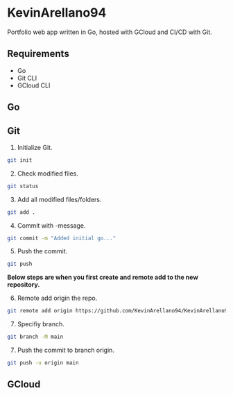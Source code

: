 # KevinArellano94
Portfolio web app written in Go, hosted with GCloud and CI/CD with Git.

## Requirements
- Go
- Git CLI
- GCloud CLI

## Go

## Git

1. Initialize Git.
```bash
git init
```

2. Check modified files.
```bash
git status
```

3. Add all modified files/folders.
```bash
git add .
```

4. Commit with -message.
```bash
git commit -m "Added initial go..."
```

5. Push the commit.
```bash
git push
```

****Below steps are when you first create and remote add to the new repository.****

6. Remote add origin the repo.
```bash
git remote add origin https://github.com/KevinArellano94/KevinArellano94-Go.git
```

7. Specifiy branch.
```bash
git branch -M main
```

7. Push the commit to branch origin.
```bash
git push -u origin main
```

## GCloud